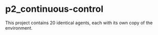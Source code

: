 # p2_continuous-control
This project contains 20 identical agents, each with its own copy of the environment.
